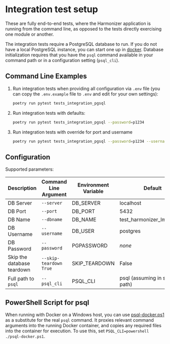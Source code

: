 # Integration test setup

These are fully end-to-end tests, where the Harmonizer application is
running from the command line, as opposed to the tests directly exercising
one module or another.

The integration tests require a PostgreSQL database to run. If you do not have a
local PostgreSQL instance, you can start one up in
[docker](../../../eng/docker). Database initialization requires that you have
the `psql` command available in your command path or in a configuration setting
(`psql_cli`).

## Command Line Examples

1. Run integration tests when providing all configuration via `.env` file (you
   can copy the `.env.example` file to `.env` and edit for your own settings):

   ```bash
   poetry run pytest tests_integration_pgsql
   ```

1. Run integration tests with defaults:

   ```bash
   poetry run pytest tests_integration_pgsql --password=p1234
   ```

1. Run integration tests with override for port and username

   ```bash
   poetry run pytest tests_integration_pgsql --password=p1234 --username=joe --port 5402
   ```

## Configuration

Supported parameters:

| Description                | Command Line Argument  | Environment Variable | Default                         |
| -------------------------- | ---------------------- | -------------------- | ------------------------------- |
| DB Server                  | `--server`             | DB_SERVER            | localhost                       |
| DB Port                    | `--port`               | DB_PORT              | 5432                            |
| DB Name                    | `--dbname`             | DB_NAME              | test_harmonizer_lms_toolkit     |
| DB Username                | `--username`           | DB_USER              | postgres                        |
| DB Password                | `--password`           | PGPASSWORD           | _none_                          |
| Skip the database teardown | `--skip-teardown True` | SKIP_TEARDOWN        | False                           |
| Full path to `psql`        | `--psql_cli`           | PSQL_CLI             | psql (assuming in shell's path) |

## PowerShell Script for psql

When running with Docker on a Windows host, you can use [psql-docker.ps1](psql-docker.ps1)
as a substitute for the real `psql` command. It proxies relevant command arguments
into the running Docker container, and copies any required files into the container
for execution. To use this, set `PSQL_CLI=powershell ./psql-docker.ps1`.
